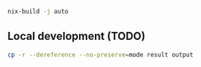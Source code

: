```bash
nix-build -j auto
```

## Local development (TODO)

```bash
cp -r --dereference --no-preserve=mode result output
```
